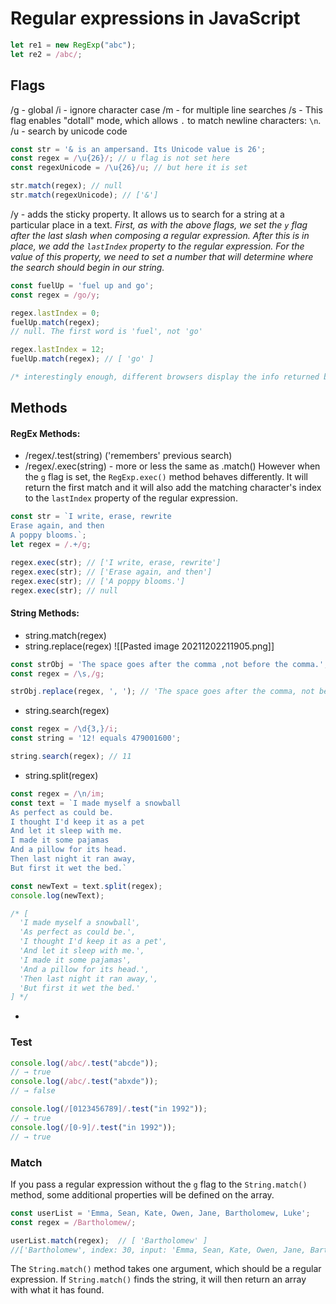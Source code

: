 

# Regular expressions in JavaScript

```js
let re1 = new RegExp("abc");
let re2 = /abc/;
```

## Flags
/g - global
/i - ignore character case
/m - for multiple line searches
/s - This flag enables "dotall" mode, which allows `.` to match newline characters: `\n`.
/u - search by unicode code
```jsx
const str = '& is an ampersand. Its Unicode value is 26';
const regex = /\u{26}/; // u flag is not set here
const regexUnicode = /\u{26}/u; // but here it is set

str.match(regex); // null
str.match(regexUnicode); // ['&']
```
/y -  adds the sticky property. It allows us to search for a string at a particular place in a text.
*First, as with the above flags, we set the `y` flag after the last slash when composing a regular expression. After this is in place, we add the `lastIndex` property to the regular expression.
For the value of this property, we need to set a number that will determine where the search should begin in our string.*
```jsx
const fuelUp = 'fuel up and go';
const regex = /go/y;

regex.lastIndex = 0; 
fuelUp.match(regex); 
// null. The first word is 'fuel', not 'go'

regex.lastIndex = 12;
fuelUp.match(regex); // [ 'go' ]

/* interestingly enough, different browsers display the info returned by string methods differently: some show the index only, while others show the original string and capturing groups */
```

## Methods
#### RegEx Methods:
- /regex/.test(string) ('remembers' previous search)
- /regex/.exec(string) - more or less the same as .match()
However when the `g` flag is set, the `RegExp.exec()` method behaves differently. It will return the first match and it will also add the matching character's index to the `lastIndex` property of the regular expression.
```jsx
const str = `I write, erase, rewrite
Erase again, and then
A poppy blooms.`;
let regex = /.+/g;

regex.exec(str); // ['I write, erase, rewrite']
regex.exec(str); // ['Erase again, and then']
regex.exec(str); // ['A poppy blooms.']
regex.exec(str); // null
```

#### String Methods:
- string.match(regex)
- string.replace(regex)
![[Pasted image 20211202211905.png]]
```jsx
const strObj = 'The space goes after the comma ,not before the comma.';
const regex = /\s,/g;

strObj.replace(regex, ', '); // 'The space goes after the comma, not before the comma.'
```
- string.search(regex)
```jsx
const regex = /\d{3,}/i;
const string = '12! equals 479001600';

string.search(regex); // 11
```
- string.split(regex)
```jsx
const regex = /\n/im;
const text = `I made myself a snowball
As perfect as could be.
I thought I'd keep it as a pet
And let it sleep with me.
I made it some pajamas
And a pillow for its head.
Then last night it ran away,
But first it wet the bed.`

const newText = text.split(regex);
console.log(newText); 

/* [
  'I made myself a snowball',
  'As perfect as could be.',
  'I thought I'd keep it as a pet',
  'And let it sleep with me.',
  'I made it some pajamas',
  'And a pillow for its head.',
  'Then last night it ran away,',
  'But first it wet the bed.'
] */
```
- 

### Test
```js
console.log(/abc/.test("abcde"));
// → true
console.log(/abc/.test("abxde"));
// → false
```

```js
console.log(/[0123456789]/.test("in 1992"));
// → true
console.log(/[0-9]/.test("in 1992"));
// → true
```

### Match
If you pass a regular expression without the `g` flag to the `String.match()` method, some additional properties will be defined on the array.
```jsx
const userList = 'Emma, Sean, Kate, Owen, Jane, Bartholomew, Luke';
const regex = /Bartholomew/;

userList.match(regex);  // [ 'Bartholomew' ]
//['Bartholomew', index: 30, input: 'Emma, Sean, Kate, Owen, Jane, Bartholomew, Luke', groups: undefined]
```

The `String.match()` method takes one argument, which should be a regular expression. If `String.match()` finds the string, it will then return an array with what it has found.